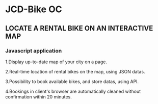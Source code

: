 # **JCD-Bike OC**  


## LOCATE A RENTAL BIKE ON AN INTERACTIVE MAP  


### Javascript application  


1.Display up-to-date map of your city on a page.  

2.Real-time location of rental bikes on the map, using JSON datas.  

3.Possibility to book available bikes, and store datas, using API.  

4.Bookings in client's browser are automatically cleaned without confirmation within 20 minutes.
